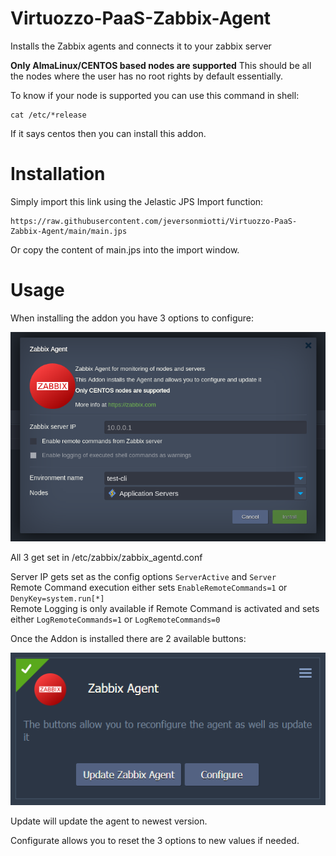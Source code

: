# Virtuozzo-PaaS-Zabbix-Agent
Installs the Zabbix agents and connects it to your zabbix server


**Only AlmaLinux/CENTOS based nodes are supported** 
This should be all the nodes where the user has no root rights by default essentially.

To know if your node is supported you can use this command in shell:
```
cat /etc/*release
```
If it says centos then you can install this addon.


# Installation
Simply import this link using the Jelastic JPS Import function:
```
https://raw.githubusercontent.com/jeversonmiotti/Virtuozzo-PaaS-Zabbix-Agent/main/main.jps
```

Or copy the content of main.jps into the import window.


# Usage
When installing the addon you have 3 options to configure:

<img src="https://github.com/jeversonmiotti/Virtuozzo-PaaS-Zabbix-Agent/blob/main/images/configuration.png?raw=true" width="520">

All 3 get set in /etc/zabbix/zabbix_agentd.conf

Server IP gets set as the config options <code>ServerActive</code> and <code>Server</code>\
Remote Command execution either sets <code>EnableRemoteCommands=1</code> or <code>DenyKey=system.run[*]</code> \
Remote Logging is only available if Remote Command is activated and sets either <code>LogRemoteCommands=1</code> or <code>LogRemoteCommands=0</code>


Once the Addon is installed there are 2 available buttons:

<img src="https://github.com/jeversonmiotti/Virtuozzo-PaaS-Zabbix-Agent/blob/main/images/interface.png?raw=true" width="520">

Update will update the agent to newest version.

Configurate allows you to reset the 3 options to new values if needed.
